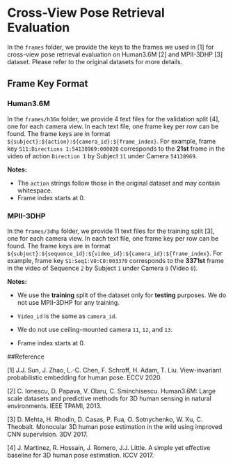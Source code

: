 # Cross-View Pose Retrieval Evaluation

In the `frames` folder, we provide the keys to the frames we used in [1] for
cross-view pose retrieval evaluation on Human3.6M [2] and MPII-3DHP [3] dataset.
Please refer to the original datasets for more details.

## Frame Key Format
### Human3.6M
In the `frames/h36m` folder, we provide 4 text files for the validation split
[4], one for each camera view. In each text file, one frame key per row can be
found. The frame keys are in format
`${subject}:${action}:${camera_id}:${frame_index}`. For example, frame key `S11:Directions 1:54138969:000020` corresponds to the **21st** frame in the
video of action `Direction 1` by Subject `11` under Camera `54138969`.

**Notes:**

- The `action` strings follow those in the original dataset and may contain
whitespace.
- Frame index starts at 0.

### MPII-3DHP
In the `frames/3dhp` folder, we provide 11 text files for the training split
[3], one for each camera view. In each text file, one frame key per row can be
found. The frame keys are in format
`${subject}:${sequence_id}:${video_id}:${camera_id}:${frame_index}`. For
example, frame key `S1:Seq1:V0:C0:003370` corresponds to the **3371st** frame in
the video of Sequence `2` by Subject `1` under Camera `0` (Video `0`).

**Notes:**

- We use the **training** split of the dataset only for **testing** purposes. We
do not use MPII-3DHP for any training.

- `Video_id` is the same as `camera_id`.

- We do not use ceiling-mounted camera `11`, `12`, and `13`.

- Frame index starts at 0.


##Reference

[1] J.J. Sun, J. Zhao, L.-C. Chen, F. Schroff, H. Adam, T. Liu. View-invariant
probabilistic embedding for human pose. ECCV 2020.

[2] C. Ionescu, D. Papava, V. Olaru, C. Sminchisescu. Human3.6M: Large scale
datasets and predictive methods for 3D human sensing in natural environments.
IEEE TPAMI, 2013.

[3] D. Mehta, H. Rhodin, D. Casas, P. Fua, O. Sotnychenko, W. Xu, C. Theobalt.
Monocular 3D human pose estimation in the wild using improved CNN supervision.
3DV 2017.

[4] J. Martinez, R. Hossain, J. Romero, J.J. Little. A simple yet effective
baseline for 3D human pose estimation. ICCV 2017.
